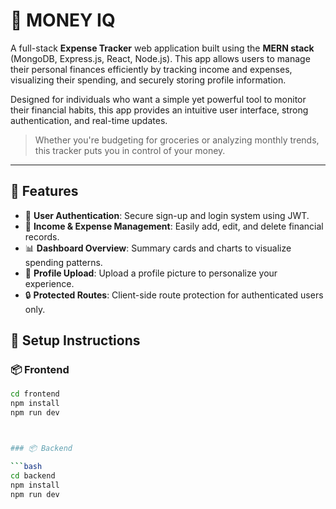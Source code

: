 # 💸 MONEY IQ

A full-stack **Expense Tracker** web application built using the **MERN stack** (MongoDB, Express.js, React, Node.js). This app allows users to manage their personal finances efficiently by tracking income and expenses, visualizing their spending, and securely storing profile information.

Designed for individuals who want a simple yet powerful tool to monitor their financial habits, this app provides an intuitive user interface, strong authentication, and real-time updates.

> Whether you're budgeting for groceries or analyzing monthly trends, this tracker puts you in control of your money.

---

## 🚀 Features

- 🔐 **User Authentication**: Secure sign-up and login system using JWT.
- 💼 **Income & Expense Management**: Easily add, edit, and delete financial records.
- 📊 **Dashboard Overview**: Summary cards and charts to visualize spending patterns.
- 📁 **Profile Upload**: Upload a profile picture to personalize your experience.
- 🔒 **Protected Routes**: Client-side route protection for authenticated users only.



## 🔧 Setup Instructions

### 📦 Frontend

```bash
cd frontend
npm install
npm run dev



### 📦 Backend

```bash
cd backend
npm install
npm run dev
